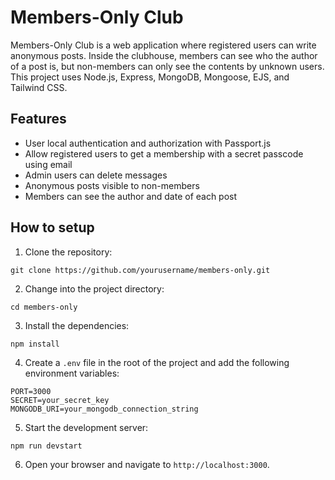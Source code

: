 # Members-Only Club
Members-Only Club is a web application where registered users can write anonymous posts. Inside the clubhouse, members can see who the author of a post is, but non-members can only see the contents by unknown users. This project uses Node.js, Express, MongoDB, Mongoose, EJS, and Tailwind CSS.

## Features

- User local authentication and authorization with Passport.js
- Allow registered users to get a membership with a secret passcode using email
- Admin users can delete messages
- Anonymous posts visible to non-members
- Members can see the author and date of each post

## How to setup

1. Clone the repository: 
```
git clone https://github.com/yourusername/members-only.git
```

2. Change into the project directory: 
```
cd members-only
```

3. Install the dependencies: 
```
npm install
```

4. Create a `.env` file in the root of the project and add the following environment variables:
```.env
PORT=3000
SECRET=your_secret_key
MONGODB_URI=your_mongodb_connection_string
```

5. Start the development server: 
```
npm run devstart
```

6. Open your browser and navigate to `http://localhost:3000`.